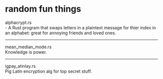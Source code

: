 # random fun things
alphacrypt.rs
<br>- A Rust program that swaps letters in a plaintext message for thier index in an alphabet: great for annoying friends and loved ones.
<hr>
mean_median_mode.rs
<br> Knowledge is power.
<hr>
igpay_atinlay.rs
<br> Pig Latin encryption alg for top secret stuff.
